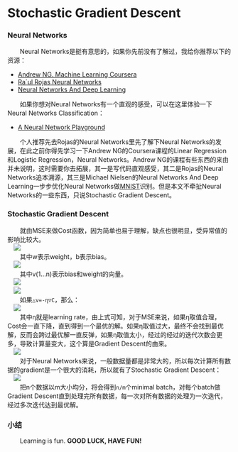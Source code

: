 Stochastic Gradient Descent
===========================

### Neural Networks
&emsp;&emsp;Neural Networks是挺有意思的，如果你先前没有了解过，我给你推荐以下的资源：  
 - [Andrew NG. Machine Learning Coursera](https://www.coursera.org/learn/machine-learning/home/welcome)
 - [Ra´ul Rojas Neural Networks](https://page.mi.fu-berlin.de/rojas/neural/neuron.pdf)
 - [Neural Networks And Deep Learning](http://neuralnetworksanddeeplearning.com)  

&emsp;&emsp;如果你想对Neural Networks有一个直观的感受，可以在这里体验一下Neural Networks Classification：  
 - [A Neural Network Playground](http://playground.tensorflow.org)  

&emsp;&emsp;个人推荐先去Rojas的Neural Networks里先了解下Neural Networks的发展，在此之前你得先学习一下Andrew NG的Coursera课程的Linear Regression和Logistic Regression，Neural Networks。Andrew NG的课程有些东西的来由并未说明，这时需要你去拓展，其一是写代码直观感受，其二是Rojas的Neural Networks追本溯源，其三是Michael Nielsen的Neural Networks And Deep Learning一步步优化Neural Networks做[MNIST](http://yann.lecun.com/exdb/mnist/)识别。但是本文不牵扯Neural Networks的一些东西，只说Stochastic Gradient Descent。

### Stochastic Gradient Descent
&emsp;&emsp;就由MSE来做Cost函数，因为简单也易于理解，缺点也很明显，受异常值的影响比较大。  
&emsp;<img src='http://latex.codecogs.com/gif.latex?Cost%28w%2Cb%29%3D%5Cfrac%7B1%7D%7B2n%7D%5Csum_1%5En%28h%28x_%7Bi%7D%29-y_%7Bi%7D%29%5E2' />  
&emsp;&emsp;其中w表示weight，b表示bias。  
&emsp;<img src='http://latex.codecogs.com/gif.latex?%5Ctriangle%20C%5Capprox%5Cfrac%7B%5Cpartial%20C%7D%7B%5Cpartial%20v1%7D%5Ctriangle%20v1&plus;%5Cfrac%7B%5Cpartial%20C%7D%7B%5Cpartial%20v2%7D%5Ctriangle%20v2&plus;%5C%20...%5C%20&plus;%5Cfrac%7B%5Cpartial%20C%7D%7B%5Cpartial%20vn%7D%5Ctriangle%20vn' />  
&emsp;&emsp;其中v(1...n)表示bias和weight的向量。  
&emsp;<img src='http://latex.codecogs.com/gif.latex?%5Ctriangledown%20C%5Cequiv%28%5Cfrac%7B%5Cpartial%20C%7D%7B%5Cpartial%20v1%7D&plus;%5Cfrac%7B%5Cpartial%20C%7D%7B%5Cpartial%20v2%7D&plus;%5C%20...%5C%20&plus;%5Cfrac%7B%5Cpartial%20C%7D%7B%5Cpartial%20vn%7D%29%5ET' />  
&emsp;<img src='http://latex.codecogs.com/gif.latex?%5Ctriangle%20C%20%5Capprox%20%5Ctriangledown%20C%20%5Ctimes%20%5Ctriangle%20v' />  
&emsp;&emsp;如果`△v=-η▽C`，那么：  
&emsp;<img src='http://latex.codecogs.com/gif.latex?%5Ctriangle%20C%20%5Capprox%20-%5Ceta%5Ctimes%20%5Ctriangledown%20C%5E2' />  
&emsp;&emsp;其中η就是learning rate，由上式可知，对于MSE来说，如果η取值合理，Cost会一直下降，直到得到一个最优的解。如果η取值过大，最终不会找到最优解，反而会跨过最优解一直反弹，如果η取值太小，经过的经过的迭代次数会更多，导致计算量变大，这个算是Gradient Descent的由来。  
&emsp;<img src='http://latex.codecogs.com/gif.latex?v%5Crightarrow%20v%5E%5Cprime%20%3D%20v-%5Ceta%5Ctriangledown%20C%3Dv-%5Cfrac%7B%5Ceta%7D%7Bn%7D%5Csum_1%5En%5Cfrac%7B%5Cpartial%20C_%7BX_%7Bj%7D%7D%7D%7B%5Cpartial%20v%7D' />  
&emsp;&emsp;对于Neural Networks来说，一般数据量都是非常大的，所以每次计算所有数据的gradient是一个很大的消耗，所以就有了Stochastic Gradient Descent：  
&emsp;<img src='http://latex.codecogs.com/gif.latex?%5Cfrac%7B%5Csum_1%5Em%5Cpartial%20C_%7BX_%7Bj%7D%7D%7D%7Bm%7D%20%5Capprox%20%5Cfrac%7B%5Csum_1%5En%5Cpartial%20C_%7BX_%7Bj%7D%7D%7D%7Bn%7D%20%3D%20%5Ctriangledown%20C' />  
&emsp;&emsp;把n个数据以m大小均分，将会得到`n/m`个minimal batch，对每个batch做Gradient Descent直到处理完所有数据，每一次对所有数据的处理为一次迭代，经过多次迭代达到最优解。  

### 小结
&emsp;&emsp;Learning is fun. **GOOD LUCK, HAVE FUN!**
